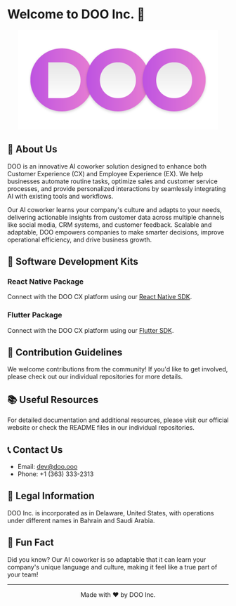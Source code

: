 # Welcome to DOO Inc. 👋

<p align="center">
  <img src="image.png" alt="DOO Inc. Banner" style="max-width: 90%;">
</p>

## 🤖 About Us

DOO is an innovative AI coworker solution designed to enhance both Customer Experience (CX) and Employee Experience (EX). We help businesses automate routine tasks, optimize sales and customer service processes, and provide personalized interactions by seamlessly integrating AI with existing tools and workflows.

Our AI coworker learns your company's culture and adapts to your needs, delivering actionable insights from customer data across multiple channels like social media, CRM systems, and customer feedback. Scalable and adaptable, DOO empowers companies to make smarter decisions, improve operational efficiency, and drive business growth.

## 🚀 Software Development Kits

### React Native Package
Connect with the DOO CX platform using our [React Native SDK](https://github.com/doo-inc/doo-react-native-widget).

### Flutter Package
Connect with the DOO CX platform using our [Flutter SDK](https://github.com/doo-inc/doo-cx-flutter-sdk).

## 🤝 Contribution Guidelines

We welcome contributions from the community! If you'd like to get involved, please check out our individual repositories for more details.

## 📚 Useful Resources

For detailed documentation and additional resources, please visit our official website or check the README files in our individual repositories.

## 📞 Contact Us

- Email: dev@doo.ooo
- Phone: +1 (363) 333-2313

## 🏢 Legal Information

DOO Inc. is incorporated as in Delaware, United States, with operations under different names in Bahrain and Saudi Arabia.

## 🧙 Fun Fact

Did you know? Our AI coworker is so adaptable that it can learn your company's unique language and culture, making it feel like a true part of your team!

---

<p align="center">Made with ❤️ by DOO Inc.</p>
